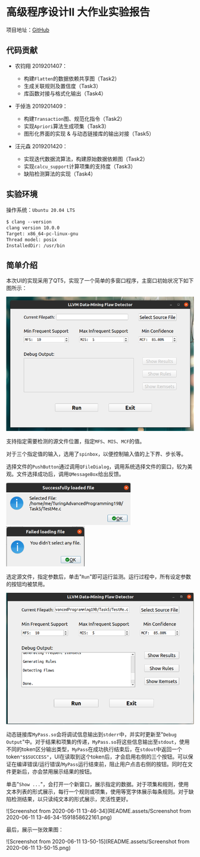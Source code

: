 # 高级程序设计II 大作业实验报告

项目地址：[GitHub](https://github.com/zhuohaoyu/TuringAdvancedProgramming19B)

## 代码贡献

+ 农钧翔 2019201407：
    + 构建``Flatten``的数据依赖共享图（Task2）
    + 生成关联规则及置信度（Task3）
    + 库函数对接与格式化输出（Task4）

+ 于倬浩 2019201409：
    + 构建``Transaction``图、规范化指令（Task2）
    + 实现``Apriori``算法生成项集（Task3）
    + 图形化界面的实现 & 与动态链接库的输出对接（Task5）

+ 汪元森 2019201420：
    + 实现迭代数据流算法，构建原始数据依赖图（Task2）
    + 实现``calcu_support``计算项集的支持度（Task3）
    + 缺陷检测算法的实现（Task4）

## 实验环境

操作系统：``Ubuntu 20.04 LTS``

```shell
$ clang --version                 
clang version 10.0.0
Target: x86_64-pc-linux-gnu
Thread model: posix
InstalledDir: /usr/bin
```



## 简单介绍

本次UI的实现采用了QT5，实现了一个简单的多窗口程序，主窗口初始状况下如下图所示：

<img src="README.assets/Screenshot from 2020-06-11 13-35-19.png" alt="Screenshot from 2020-06-11 13-35-19" style="zoom:80%;" />

支持指定需要检测的源文件位置，指定``MFS``、``MIS``、``MCF``的值。

对于三个指定值的输入，选用了``spinbox``，以便控制输入值的上下界、步长等。

选择文件的``PushButton``通过调用``QFileDialog``，调用系统选择文件的窗口，较为美观。文件选择成功后，调用``QMessageBox``给出反馈。

<img src="README.assets/Screenshot from 2020-06-11 13-36-13.png" alt="Screenshot from 2020-06-11 13-36-13" style="zoom: 67%;" />

<img src="README.assets/Screenshot from 2020-06-11 13-36-37.png" alt="Screenshot from 2020-06-11 13-36-37" style="zoom:67%;" />



选定源文件，指定参数后，单击"``Run``"即可运行监测。运行过程中，所有设定参数的按钮均被禁用。

<img src="README.assets/Screenshot from 2020-06-11 13-37-30.png" alt="Screenshot from 2020-06-11 13-37-30" style="zoom:67%;" />



动态链接库``MyPass.so``会将调试信息输出到``stderr``中，并实时更新至"``Debug Output``"中。对于结果和项集的传递，``MyPass.so``将这些信息输出至``stdout``，使用不同的token区分输出类型，``MyPass``在成功执行结束后，在``stdout``中返回一个token``"$$SUCCESS"``，UI在读取到这个token后，才会启用右侧的三个按钮。可以保证在编译错误/运行错误/``MyPass``运行结束前，阻止用户点击右侧的按钮。同时在文件更新后，亦会禁用展示结果的按钮。

单击"``Show ...``"，会打开一个新窗口，展示指定的数据。对于项集和规则，使用文本列表的形式展示，每行一个规则或项集，使用等宽字体展示每条规则。对于缺陷检测结果，以只读纯文本的形式展示，灵活性更好。

![Screenshot from 2020-06-11 13-46-34](README.assets/Screenshot from 2020-06-11 13-46-34-1591858622161.png)



最后，展示一张效果图：

![Screenshot from 2020-06-11 13-50-15](README.assets/Screenshot from 2020-06-11 13-50-15.png)